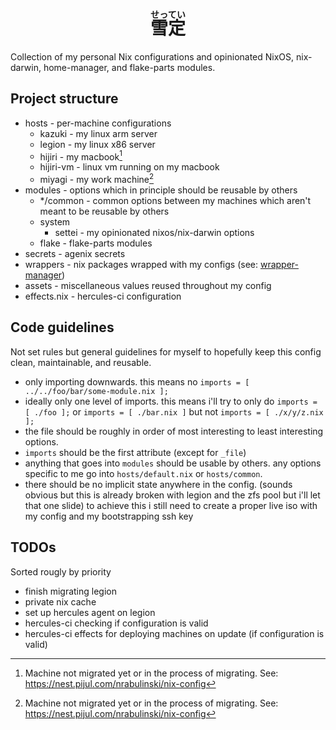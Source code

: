 <h1 align="center">
<ruby>
  雪定<rp>(</rp><rt>せってい</rt><rp>)</rp>
</ruby>
</h1>
Collection of my personal Nix configurations and opinionated NixOS, nix-darwin, home-manager, and flake-parts modules.

## Project structure
- hosts - per-machine configurations
  - kazuki - my linux arm server
  - legion - my linux x86 server
  - hijiri - my macbook[^1]
  - hijiri-vm - linux vm running on my macbook
  - miyagi - my work machine[^1]
- modules - options which in principle should be reusable by others
  - */common - common options between my machines which aren't meant to be reusable by others
  - system
    - settei - my opinionated nixos/nix-darwin options
  - flake - flake-parts modules
- secrets - agenix secrets
- wrappers - nix packages wrapped with my configs (see: [wrapper-manager](https://github.com/viperML/wrapper-manager))
- assets - miscellaneous values reused throughout my config
- effects.nix - hercules-ci configuration

[^1]: Machine not migrated yet or in the process of migrating. See: https://nest.pijul.com/nrabulinski/nix-config

## Code guidelines

Not set rules but general guidelines for myself to hopefully keep this config clean, maintainable, and reusable.

- only importing downwards. this means no `imports = [ ../../foo/bar/some-module.nix ];`
- ideally only one level of imports.
this means i'll try to only do `imports = [ ./foo ];` or `imports = [ ./bar.nix ]` but not `imports = [ ./x/y/z.nix ];`
- the file should be roughly in order of most interesting to least interesting options.
- `imports` should be the first attribute (except for `_file`)
- anything that goes into `modules` should be usable by others. any options specific to me go into `hosts/default.nix` or `hosts/common`.
- there should be no implicit state anywhere in the config.
(sounds obvious but this is already broken with legion and the zfs pool but i'll let that one slide)
to achieve this i still need to create a proper live iso with my config and my bootstrapping ssh key

## TODOs
Sorted rougly by priority

- finish migrating legion
- private nix cache
- set up hercules agent on legion
- hercules-ci checking if configuration is valid
- hercules-ci effects for deploying machines on update (if configuration is valid)
